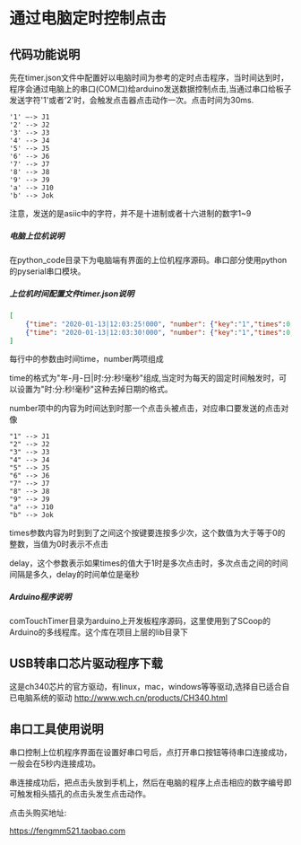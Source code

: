 # 通过电脑定时控制点击

## 代码功能说明

先在timer.json文件中配置好以电脑时间为参考的定时点击程序，当时间达到时，程序会通过电脑上的串口(COM口)给arduino发送数据控制点击,当通过串口给板子发送字符'1'或者'2'时，会触发点击器点击动作一次。点击时间为30ms.
```
'1' —-> J1
'2' --> J2
'3' --> J3
'4' --> J4
'5' --> J5
'6' --> J6
'7' --> J7
'8' --> J8
'9' --> J9
'a' --> J10
'b' --> Jok
```

注意，发送的是asiic中的字符，并不是十进制或者十六进制的数字1~9

##### 电脑上位机说明

在python_code目录下为电脑端有界面的上位机程序源码。串口部分使用python的pyserial串口模块。

##### 上位机时间配置文件timer.json说明

``` json
[
    {"time": "2020-01-13|12:03:25!000", "number": {"key":"1","times":0,"delay":10}},
    {"time": "2020-01-13|12:03:30!000", "number": {"key":"1","times":0,"delay":10}}
]
```
每行中的参数由时间time，number两项组成

time的格式为"年-月-日|时:分:秒!毫秒"组成,当定时为每天的固定时间触发时，可以设置为"时:分:秒!毫秒"这种去掉日期的格式。

number项中的内容为时间达到时那一个点击头被点击，对应串口要发送的点击对像
```
"1" --> J1
"2" --> J2
"3" --> J3
"4" --> J4
"5" --> J5
"6" --> J6
"7" --> J7
"8" --> J8
"9" --> J9
"a" --> J10
"b" --> Jok
```
times参数内容为时到到了之间这个按键要连按多少次，这个数值为大于等于0的整数，当值为0时表示不点击

delay，这个参数表示如果times的值大于1时是多次点击时，多次点击之间的时间间隔是多久，delay的时间单位是毫秒


##### Arduino程序说明
comTouchTimer目录为arduino上开发板程序源码，这里使用到了SCoop的Arduino的多线程库。这个库在项目上层的lib目录下

## USB转串口芯片驱动程序下载

这是ch340芯片的官方驱动，有linux，mac，windows等等驱动,选择自已适合自已电脑系统的驱动
http://www.wch.cn/products/CH340.html


## 串口工具使用说明

串口控制上位机程序界面在设置好串口号后，点打开串口按钮等待串口连接成功，一般会在5秒内连接成功。

串连接成功后，把点击头放到手机上，然后在电脑的程序上点击相应的数字编号即可触发相头插孔的点击头发生点击动作。



点击头购买地址:

https://fengmm521.taobao.com
